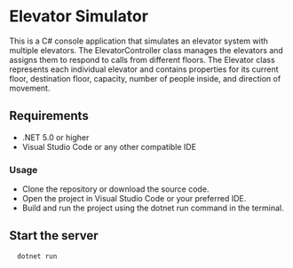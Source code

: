 # Elevator Simulator
This is a C# console application that simulates an elevator system with multiple elevators. The ElevatorController class manages the elevators and assigns them to respond to calls from different floors. The Elevator class represents each individual elevator and contains properties for its current floor, destination floor, capacity, number of people inside, and direction of movement.

## Requirements
- .NET 5.0 or higher
- Visual Studio Code or any other compatible IDE
### Usage
- Clone the repository or download the source code.
- Open the project in Visual Studio Code or your preferred IDE.
- Build and run the project using the dotnet run command in the terminal.

## Start the server

```bash
  dotnet run
```